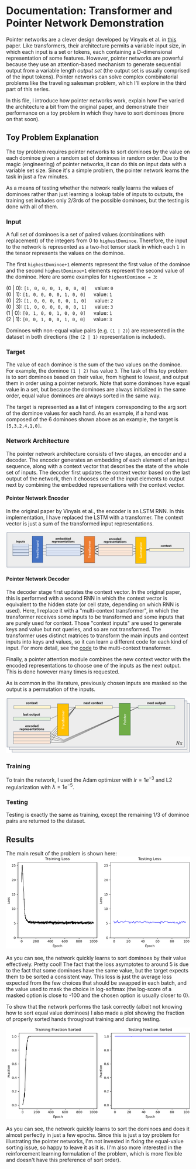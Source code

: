 # Documentation: Transformer and Pointer Network Demonstration

Pointer networks are a clever design developed by Vinyals et al. in 
[this](https://papers.nips.cc/paper_files/paper/2015/hash/29921001f2f04bd3baee84a12e98098f-Abstract.html)
paper. Like transformers, their architecture permits a variable input size, in
which each input is a set or tokens, each containing a D-dimensional 
representation of some features. However, pointer networks are powerful 
because they use an attention-based mechanism to generate sequential output 
from a variable length _output set_ (the output set is usually comprised of 
the input tokens). Pointer networks can solve complex combinatorial problems
like the traveling salesman problem, which I'll explore in the third part of 
this series. 

In this file, I introduce how pointer networks work, explain how I've varied
the architecture a bit from the original paper, and demonstrate their 
performance on a toy problem in which they have to sort dominoes (more on that soon). 


## Toy Problem Explanation
The toy problem requires pointer networks to sort dominoes by the value on 
each dominoe given a random set of dominoes in random order. Due to the magic
(engineering) of pointer networks, it can do this on input data with a 
variable set size. Since it's a simple problem, the pointer network learns the
task in just a few minutes. 

As a means of testing whether the network really learns the values of dominoes
rather than just learning a lookup table of inputs to outputs, the training 
set includes only 2/3rds of the possible dominoes, but the testing is done 
with all of them. 

### Input
A full set of dominoes is a set of paired values (combinations with 
replacement) of the integers from 0 to `highestDominoe`. Therefore, the input
to the network is represented as a two-hot tensor stack in which each `1` in 
the tensor represents the values on the dominoe. 

The first `highestDominoe+1` elements represent the first value of the dominoe
and the second `highestDominoe+1` elements represent the second value of the
dominoe. Here are some examples for `highestDominoe = 3`:

(0 | 0): `[1, 0, 0, 0, 1, 0, 0, 0]` &emsp; value: `0`   
(0 | 1): `[1, 0, 0, 0, 0, 1, 0, 0]` &emsp; value: `1`    
(0 | 2): `[1, 0, 0, 0, 0, 0, 1, 0]` &emsp; value: `2`  
(0 | 3): `[1, 0, 0, 0, 0, 0, 0, 1]` &emsp; value: `3`  
(1 | 0): `[0, 1, 0, 0, 1, 0, 0, 0]` &emsp; value: `1`  
(2 | 1): `[0, 0, 1, 0, 0, 1, 0, 0]` &emsp; value: `3`  

Dominoes with non-equal value pairs (e.g. `(1 | 2)`) are represented in the 
dataset in both directions (the `(2 | 1)` representation is included).

### Target
The value of each dominoe is the sum of the two values on the dominoe. For 
example, the dominoe `(1 | 2)` has value `3`. The task of this toy problem is 
to sort dominoes based on their value, from highest to lowest, and output them
in order using a pointer network. Note that some dominoes have equal value in 
a set, but because the dominoes are always initialized in the same order, 
equal value dominoes are always sorted in the same way. 

The target is represented as a list of integers corresponding to the arg sort
of the dominoe values for each hand. As an example, if a hand was composed of 
the 6 dominoes shown above as an example, the target is `[5,3,2,4,1,0]`.

### Network Architecture
The pointer network architecture consists of two stages, an encoder and a 
decoder. The encoder generates an embedding of each element of an input 
sequence, along with a context vector that describes the state of the whole
set of inputs. The decoder first updates the context vector based on the last 
output of the network, then it chooses one of the input elements to output 
next by combining the embedded representations with the context vector.

#### Pointer Network Encoder
In the original paper by Vinyals et al., the encoder is an LSTM RNN. In this
implementation, I have replaced the LSTM with a transfomer. The context vector
is just a sum of the transformed input representations. 

![pointer encoder](media/schematics/pointerEncoderArchitecture.png)

#### Pointer Network Decoder
The decoder stage first updates the context vector. In the original paper, 
this is performed with a second RNN in which the context vector is 
equivalent to the hidden state (or cell state, depending on which RNN is 
used). Here, I replace it with a "multi-context transformer", in which the 
transformer receives some inputs to be transformed and some inputs that are 
purely used for context. Those "context inputs" are used to generate keys and
value but not queries, and so are not transformed. The transformer uses 
distinct matrices to transform the main inputs and context inputs into keys
and values, so it can learn a different code for each kind of input. For more
detail, see the [code](../ptrseq/networks/transformer_modules.py)
to the multi-context transformer.

Finally, a pointer attention module combines the new context vector with the
encoded representations to choose one of the inputs as the next output. This 
is done however many times is requested. 

As is common in the literature, previously chosen inputs are masked so the 
output is a permutation of the inputs. 

![pointer decoder](media/schematics/pointerDecoderArchitecture.png)

### Training
To train the network, I used the Adam optimizer with $lr=1e^{-3}$ and L2 
regularization with $\lambda=1e^{-5}$.

### Testing
Testing is exactly the same as training, except the remaining 1/3 of dominoe
pairs are returned to the dataset. 

## Results

The main result of the problem is shown here: 
![pointer toy figure](media/pointerDemonstration.png)

As you can see, the network quickly learns to sort dominoes by their value 
effectively. Pretty cool! The fact that the loss asymptotes to around 5 
is due to the fact that some dominoes have the same value, but the target
expects them to be sorted a consistent way. This loss is just the average loss
expected from the few choices that should be swapped in each batch, and the 
value used to mask the choice in log-softmax (the log-score of a masked option
is close to -100 and the chosen option is usually closer to 0). 

To show that the network performs the task correctly (albeit not knowing how 
to sort equal value dominoes) I also made a plot showing the fraction of 
properly sorted hands throughout training and during testing. 

![pointer properly sorted](media/pointerDemonstration_fractionDescending.png)

As you can see, the network quickly learns to sort the dominoes and does it 
almost perfectly in just a few epochs. Since this is just a toy problem for 
illustrating the pointer networks, I'm not invested in fixing the equal-value
sorting issue, so happy to leave it as it is. (I'm also more interested in the
reinforcement learning formulation of the problem, which is more flexible and
doesn't have this preference of sort order). 


